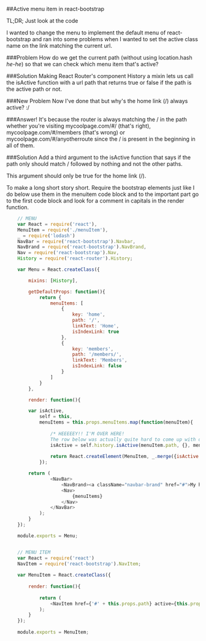 ##Active menu item in react-bootstrap

TL;DR; Just look at the code

I wanted to change the menu to implement the default menu of react-bootstrap and ran into some problems when I wanted to set the active class name on the link matching the current url.

###Problem 
How do we get the current path (without using location.hash *he-he*) so that we can check which menu item that's active?

###Solution
Making React Router's component History a mixin lets us call the isActive function with a url path that returns true or false if the path is the active path or not.

###New Problem
Now I've done that but why's the home link (/) always active? :/

###Answer!
It's because the router is always matching the / in the path whether you're visiting mycoolpage.com/#/ (that's right), mycoolpage.com/#/members (that's wrong) or mycoolpage.com/#/anyotherroute since the / is present in the beginning in all of them.

###Solution
Add a third argument to the isActive function that says if the path only should match / followed by nothing and not the other paths. 

This argument should only be true for the home link (/).

To make a long short story short. Require the bootstrap elements just like I do below use them in the menuitem code block and to the important part go to the first code block and look for a comment in capitals in the render function. 
```javascript
    // MENU
    var React = require('react'),
    MenuItem = require('./menuItem'),
    _ = require('lodash')
    NavBar = require('react-bootstrap').Navbar,
    NavBrand = require('react-bootstrap').NavBrand,
    Nav = require('react-bootstrap').Nav,
    History = require('react-router').History;

    var Menu = React.createClass({

        mixins: [History],

        getDefaultProps: function(){
            return {
                menuItems: [
                    {
                        key: 'home',
                        path: '/',
                        linkText: 'Home',
                        isIndexLink: true
                    },
                    {
                        key: 'members',
                        path: '/members/',
                        linkText: 'Members',
                        isIndexLink: false
                    }
                ]
            }
        },

        render: function(){

        var isActive,
            self = this,
            menuItems = this.props.menuItems.map(function(menuItem){
                
                /* HEEEEEY!! I'M OVER HERE!
                The row below was actually quite hard to come up with despite how simple it looks but it's what makes the li elements                     active state work.*/
                isActive = self.history.isActive(menuItem.path, {}, menuItem.isIndexLink);
                
                return React.createElement(MenuItem, _.merge({isActive: isActive}, menuItem))
            });

        return (
                <NavBar>
                    <NavBrand><a className="navbar-brand" href="#">My headline</a></NavBrand>
                    <Nav>
                        {menuItems}
                    </Nav>
                </NavBar>
            );
        }
    });

    module.exports = Menu;


    // MENU ITEM
    var React = require('react')
    NavItem = require('react-bootstrap').NavItem;
    
    var MenuItem = React.createClass({
        
        render: function(){
    
            return (
                <NavItem href={'#' + this.props.path} active={this.props.isActive}>{this.props.linkText}</NavItem>
            );
        }
    });
    
    module.exports = MenuItem;
```
